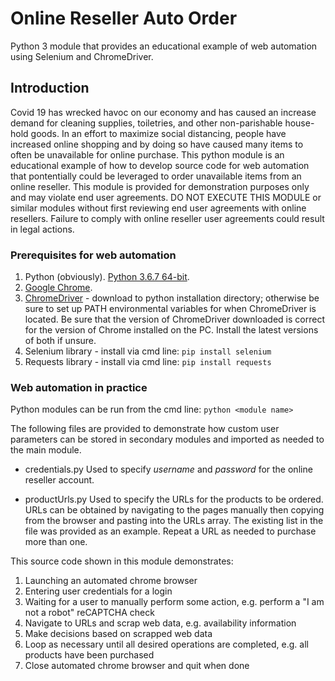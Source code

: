 # Online Reseller Auto Order
 
Python 3 module that provides an educational example of web automation using Selenium
and ChromeDriver.

## Introduction

Covid 19 has wrecked havoc on our economy and has caused an increase demand for
cleaning supplies, toiletries, and other non-parishable house-hold goods. In an
effort to maximize social distancing, people have increased online shopping and by
doing so have caused many items to often be unavailable for online purchase. This
python module is an educational example of how to develop source code for web automation
that pontentially could be leveraged to order unavailable items from an online reseller.
This module is provided for demonstration purposes only and may violate end user
agreements. DO NOT EXECUTE THIS MODULE or similar modules without first reviewing end
user agreements with online resellers. Failure to comply with online reseller user
agreements could result in legal actions.

### Prerequisites for web automation

1. Python (obviously). [Python 3.6.7 64-bit](https://www.python.org/ftp/python/3.6.7/python-3.6.7-amd64.exe).
1. [Google Chrome](https://www.google.com/chrome/).
1. [ChromeDriver](https://chromedriver.chromium.org/downloads) - download to python installation directory; otherwise be 
   sure to set up PATH environmental variables for when ChromeDriver is located.
   Be sure that the version of ChromeDriver downloaded is correct for the version
   of Chrome installed on the PC. Install the latest versions of both if unsure.
1. Selenium library - install via cmd line: `pip install selenium`
1. Requests library - install via cmd line: `pip install requests`

### Web automation in practice

Python modules can be run from the cmd line: `python <module name>`

The following files are provided to demonstrate how custom user parameters can be
stored in secondary modules and imported as needed to the main module.
 - credentials.py
   Used to specify *username* and *password* for the online reseller account.

 - productUrls.py
   Used to specify the URLs for the products to be ordered. URLs can be obtained
   by navigating to the pages manually then copying from the browser and pasting
   into the URLs array. The existing list in the file was provided as an example.
   Repeat a URL as needed to purchase more than one.
   
This source code shown in this module demonstrates:
1. Launching an automated chrome browser
1. Entering user credentials for a login
1. Waiting for a user to manually perform some action,
   e.g. perform a "I am not a robot" reCAPTCHA check
1. Navigate to URLs and scrap web data, e.g. availability information
1. Make decisions based on scrapped web data
1. Loop as necessary until all desired operations are completed, e.g. all
   products have been purchased
1. Close automated chrome browser and quit when done
